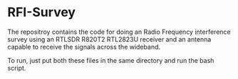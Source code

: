 # RFI-Survey
The repositroy contains the code for doing an Radio Frequency interference survey using an RTLSDR R820T2 RTL2823U receiver and an antenna capable to receive the signals across the wideband. 

To run, just put both these files in the same directory and run the bash script. 

